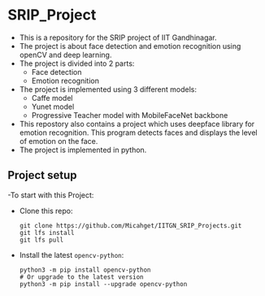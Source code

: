 # SRIP_Project

- This is a repository for the SRIP project of IIT Gandhinagar.
- The project is about face detection and emotion recognition using openCV and deep learning.
- The project is divided into 2 parts:
  - Face detection
  - Emotion recognition
- The project is implemented using 3 different models:
  - Caffe model
  - Yunet model
  - Progressive Teacher model with MobileFaceNet backbone
- This repostory also contains a project which uses deepface library for emotion recognition. This program detects faces and displays the level of emotion on the face.
- The project is implemented in python.

## Project setup

-To start with this Project:

- Clone this repo:

  ```shell
  git clone https://github.com/Micahget/IITGN_SRIP_Projects.git
  git lfs install
  git lfs pull
    ```

- Install the latest `opencv-python`:

    ```shell
    python3 -m pip install opencv-python
    # Or upgrade to the latest version
    python3 -m pip install --upgrade opencv-python
    ```

